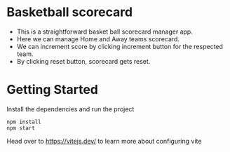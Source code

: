 # Basketball scorecard

- This is a straightforward basket ball scorecard manager app.
- Here we can manage Home and Away teams scorecard.
- We can increment score by clicking increment button for the respected team.
- By clicking reset button, scorecard gets reset.

# Getting Started

Install the dependencies and run the project

```
npm install
npm start
```

Head over to https://vitejs.dev/ to learn more about configuring vite
